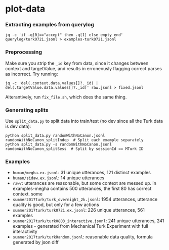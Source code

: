 # plot-data

### Extracting examples from querylog
  ```
  jq -c 'if .q[0]=="accept" then .q[1] else empty end' querylog/turk0721.jsonl > examples-turk0721.jsonl
  ```

### Preprocessing

Make sure you strip the `_id` key from data, since it changes between context and targetValue,
and results in erroneously flagging correct parses as incorrect.  Try running:

    jq -c 'del(.context.data.values[]?._id) | del(.targetValue.data.values[]?._id)' raw.jsonl > fixed.jsonl

Alterantively, run `fix_file.sh`, which does the same thing.

### Generating splits

Use `split_data.py` to split data into train/test (no dev since all the Turk data is dev data):

    python split_data.py randomWithNoCanon.jsonl randomWithNoCanon_splitIndep  # Split each example separately 
    python split_data.py -s randomWithNoCanon.jsonl randomWithNoCanon_splitSess  # Split by sessionId == MTurk ID

### Examples

* `human/megha.ex.jsonl`: 31 unique utterances, 121 distinct examples
* `human/sidaw.ex.jsonl`: 14 unique utterances
* `raw/`: utterances are reasonable, but some context are messed up. in examples-megha contains 500 utterances, the first 80 has correct context. some 
* `summer2017turk/turk_overnight_2k.jsonl`: 1954 utterances, utterance quality is good, but only for a few actions
* `summer2017turk/turk0721.ex.jsonl`: 226 unique utterances, 561 examples 
* `summer2017turk/turk0803_interactive.jsonl`: 241 unique utterances, 241 examples - generated from Mechanical Turk Experiment with full interactivity
* `summer2017turk/turkRandom.jsonl`: reasonable data quality, formula generated by json diff

